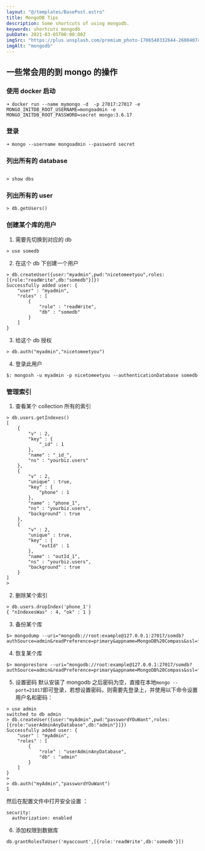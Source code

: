 ```yaml
---
layout: "@/templates/BasePost.astro"
title: MongoDB Tips
description: Some shortcuts of using mongodb.
keywords: shortcuts mongodb
pubDate: 2021-03-05T00:00:00Z
imgSrc: "https://plus.unsplash.com/premium_photo-1706548332644-2600407c133d?w=800&auto=format&fit=crop&q=60&ixlib=rb-4.0.3&ixid=M3wxMjA3fDB8MHxzZWFyY2h8MXx8c2NyZWVufGVufDB8fDB8fHww"
imgAlt: "mongodb"
---
```


## 一些常会用的到 mongo 的操作

### 使用 docker 启动

```
➜ docker run --name mymongo -d  -p 27017:27017 -e MONGO_INITDB_ROOT_USERNAME=mongoadmin -e MONGO_INITDB_ROOT_PASSWORD=secret mongo:3.6.17
```

### 登录

```
➜ mongo --username mongoadmin --password secret
```

### 列出所有的 database

```

> show dbs
```

### 列出所有的 user

```
> db.getUsers()
```

### 创建某个库的用户

1. 需要先切换到对应的 db

```
> use somedb
```

2. 在这个 db 下创建一个用户

```
> db.createUser({user:"myadmin",pwd:"nicetomeetyou",roles:[{role:"readWrite",db:"somedb"}]})
Successfully added user: {
	"user" : "myadmin",
	"roles" : [
		{
			"role" : "readWrite",
			"db" : "somedb"
		}
	]
}
```

3. 给这个 db 授权

```
> db.auth("myadmin","nicetomeetyou")
```

4. 登录此用户

```
$: mongosh -u myadmin -p nicetomeetyou --authenticationDatabase somedb
```

### 管理索引

1. 查看某个 collection 所有的索引

```
> db.users.getIndexes()
[
	{
		"v" : 2,
		"key" : {
			"_id" : 1
		},
		"name" : "_id_",
		"ns" : "yourbiz.users"
	},
	{
		"v" : 2,
		"unique" : true,
		"key" : {
			"phone" : 1
		},
		"name" : "phone_1",
		"ns" : "yourbiz.users",
		"background" : true
	},
	{
		"v" : 2,
		"unique" : true,
		"key" : {
			"outId" : 1
		},
		"name" : "outId_1",
		"ns" : "yourbiz.users",
		"background" : true
	}
]
>
```

2. 删除某个索引

```
> db.users.dropIndex('phone_1')
{ "nIndexesWas" : 4, "ok" : 1 }
```

3. 备份某个库

```
$> mongodump --uri="mongodb://root:example@127.0.0.1:27017/somdb?authSource=admin&readPreference=primary&appname=MongoDB%20Compass&ssl=false"
```

4. 恢复某个库

```
$> mongorestore --uri="mongodb://root:example@127.0.0.1:27017/somdb?authSource=admin&readPreference=primary&appname=MongoDB%20Compass&ssl=false"
```

5. 设置密码
   默认安装了 mongodb 之后密码为空，直接在本地`mongo --port=21017`即可登录，若想设置密码，则需要先登录上，并使用以下命令设置用户名和密码：

```
> use admin
switched to db admin
> db.createUser({user:"myAdmin",pwd:"passwordYOuWant",roles:[{role:"userAdminAnyDatabase",db:"admin"}]})
Successfully added user: {
	"user" : "myAdmin",
	"roles" : [
		{
			"role" : "userAdminAnyDatabase",
			"db" : "admin"
		}
	]
}
>
> db.auth("myAdmin","passwordYOuWant")
1
```

然后在配置文件中打开安全设置 ：

```
security:
  authorization: enabled
```

6. 添加权限到数据库

```
db.grantRolesToUser('myaccount',[{role:'readWrite',db:'somedb'}])
```

